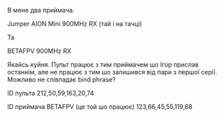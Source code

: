В мене два приймача.

Jumper AION Mini 900MHz RX (тай і на тачці)

Та

BETAFPV 900MHz RX




Якайсь куйня. Пульт працює з тим приймачем шо Ігор прислав останнім, але не працює з тим шо залишився від пари з першої серії.
Можливо не співпадає bind phrase?


ID пульта
212,50,59,163,20,74

ID приймача BETAFPV (це той шо працює)
123,66,45,55,119,68
